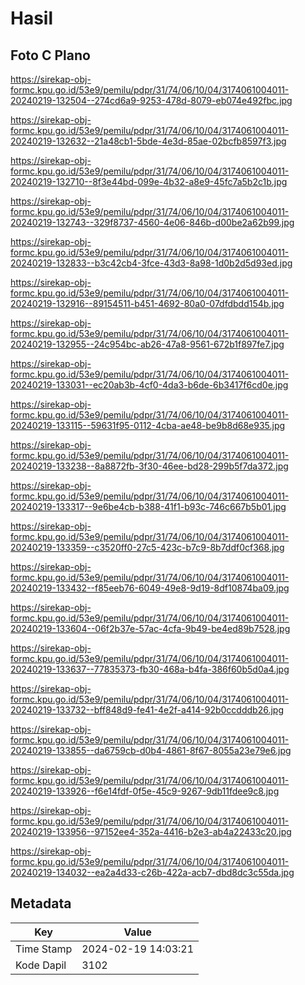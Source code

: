 # Hasil

## Foto C Plano

https://sirekap-obj-formc.kpu.go.id/53e9/pemilu/pdpr/31/74/06/10/04/3174061004011-20240219-132504--274cd6a9-9253-478d-8079-eb074e492fbc.jpg

https://sirekap-obj-formc.kpu.go.id/53e9/pemilu/pdpr/31/74/06/10/04/3174061004011-20240219-132632--21a48cb1-5bde-4e3d-85ae-02bcfb8597f3.jpg

https://sirekap-obj-formc.kpu.go.id/53e9/pemilu/pdpr/31/74/06/10/04/3174061004011-20240219-132710--8f3e44bd-099e-4b32-a8e9-45fc7a5b2c1b.jpg

https://sirekap-obj-formc.kpu.go.id/53e9/pemilu/pdpr/31/74/06/10/04/3174061004011-20240219-132743--329f8737-4560-4e06-846b-d00be2a62b99.jpg

https://sirekap-obj-formc.kpu.go.id/53e9/pemilu/pdpr/31/74/06/10/04/3174061004011-20240219-132833--b3c42cb4-3fce-43d3-8a98-1d0b2d5d93ed.jpg

https://sirekap-obj-formc.kpu.go.id/53e9/pemilu/pdpr/31/74/06/10/04/3174061004011-20240219-132916--89154511-b451-4692-80a0-07dfdbdd154b.jpg

https://sirekap-obj-formc.kpu.go.id/53e9/pemilu/pdpr/31/74/06/10/04/3174061004011-20240219-132955--24c954bc-ab26-47a8-9561-672b1f897fe7.jpg

https://sirekap-obj-formc.kpu.go.id/53e9/pemilu/pdpr/31/74/06/10/04/3174061004011-20240219-133031--ec20ab3b-4cf0-4da3-b6de-6b3417f6cd0e.jpg

https://sirekap-obj-formc.kpu.go.id/53e9/pemilu/pdpr/31/74/06/10/04/3174061004011-20240219-133115--59631f95-0112-4cba-ae48-be9b8d68e935.jpg

https://sirekap-obj-formc.kpu.go.id/53e9/pemilu/pdpr/31/74/06/10/04/3174061004011-20240219-133238--8a8872fb-3f30-46ee-bd28-299b5f7da372.jpg

https://sirekap-obj-formc.kpu.go.id/53e9/pemilu/pdpr/31/74/06/10/04/3174061004011-20240219-133317--9e6be4cb-b388-41f1-b93c-746c667b5b01.jpg

https://sirekap-obj-formc.kpu.go.id/53e9/pemilu/pdpr/31/74/06/10/04/3174061004011-20240219-133359--c3520ff0-27c5-423c-b7c9-8b7ddf0cf368.jpg

https://sirekap-obj-formc.kpu.go.id/53e9/pemilu/pdpr/31/74/06/10/04/3174061004011-20240219-133432--f85eeb76-6049-49e8-9d19-8df10874ba09.jpg

https://sirekap-obj-formc.kpu.go.id/53e9/pemilu/pdpr/31/74/06/10/04/3174061004011-20240219-133604--06f2b37e-57ac-4cfa-9b49-be4ed89b7528.jpg

https://sirekap-obj-formc.kpu.go.id/53e9/pemilu/pdpr/31/74/06/10/04/3174061004011-20240219-133637--77835373-fb30-468a-b4fa-386f60b5d0a4.jpg

https://sirekap-obj-formc.kpu.go.id/53e9/pemilu/pdpr/31/74/06/10/04/3174061004011-20240219-133732--bff848d9-fe41-4e2f-a414-92b0ccdddb26.jpg

https://sirekap-obj-formc.kpu.go.id/53e9/pemilu/pdpr/31/74/06/10/04/3174061004011-20240219-133855--da6759cb-d0b4-4861-8f67-8055a23e79e6.jpg

https://sirekap-obj-formc.kpu.go.id/53e9/pemilu/pdpr/31/74/06/10/04/3174061004011-20240219-133926--f6e14fdf-0f5e-45c9-9267-9db11fdee9c8.jpg

https://sirekap-obj-formc.kpu.go.id/53e9/pemilu/pdpr/31/74/06/10/04/3174061004011-20240219-133956--97152ee4-352a-4416-b2e3-ab4a22433c20.jpg

https://sirekap-obj-formc.kpu.go.id/53e9/pemilu/pdpr/31/74/06/10/04/3174061004011-20240219-134032--ea2a4d33-c26b-422a-acb7-dbd8dc3c55da.jpg


## Metadata

| Key        | Value               |
| ---------- | ------------------- |
| Time Stamp | 2024-02-19 14:03:21 |
| Kode Dapil | 3102                |



